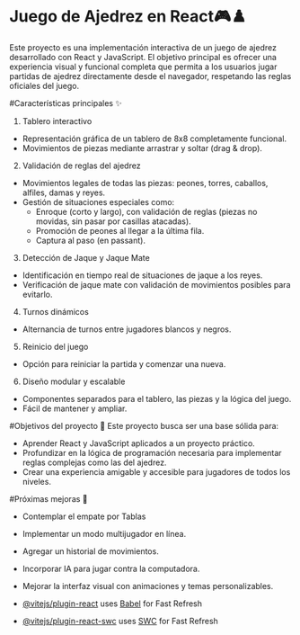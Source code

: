 # Juego de Ajedrez en React🎮♟️
Este proyecto es una implementación interactiva de un juego de ajedrez desarrollado con React y JavaScript. El objetivo principal es ofrecer una experiencia visual y funcional completa que permita a los usuarios jugar partidas de ajedrez directamente desde el navegador, respetando las reglas oficiales del juego.

#Características principales ✨
1. Tablero interactivo
  - Representación gráfica de un tablero de 8x8 completamente funcional.
  - Movimientos de piezas mediante arrastrar y soltar (drag & drop).

2. Validación de reglas del ajedrez
  - Movimientos legales de todas las piezas: peones, torres, caballos, alfiles, damas y reyes.
  - Gestión de situaciones especiales como:
    - Enroque (corto y largo), con validación de reglas (piezas no movidas, sin pasar por casillas atacadas).
    - Promoción de peones al llegar a la última fila.
    - Captura al paso (en passant).

3. Detección de Jaque y Jaque Mate
  - Identificación en tiempo real de situaciones de jaque a los reyes.
  - Verificación de jaque mate con validación de movimientos posibles para evitarlo.

4. Turnos dinámicos
  - Alternancia de turnos entre jugadores blancos y negros.

5. Reinicio del juego
  - Opción para reiniciar la partida y comenzar una nueva.

6. Diseño modular y escalable
  - Componentes separados para el tablero, las piezas y la lógica del juego.
  - Fácil de mantener y ampliar.

#Objetivos del proyecto 🎯
Este proyecto busca ser una base sólida para:
- Aprender React y JavaScript aplicados a un proyecto práctico.
- Profundizar en la lógica de programación necesaria para implementar reglas complejas como las del ajedrez.
- Crear una experiencia amigable y accesible para jugadores de todos los niveles.


#Próximas mejoras 🚀
- Contemplar el empate por Tablas
- Implementar un modo multijugador en línea.
- Agregar un historial de movimientos.
- Incorporar IA para jugar contra la computadora.
- Mejorar la interfaz visual con animaciones y temas personalizables.

- [@vitejs/plugin-react](https://github.com/vitejs/vite-plugin-react/blob/main/packages/plugin-react/README.md) uses [Babel](https://babeljs.io/) for Fast Refresh
- [@vitejs/plugin-react-swc](https://github.com/vitejs/vite-plugin-react-swc) uses [SWC](https://swc.rs/) for Fast Refresh
